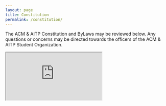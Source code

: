 ```yaml
---
layout: page
title: Constitution
permalink: /constitution/
---
```


The ACM & AITP Constitution and ByLaws may be reviewed below. Any questions or concerns may be directed towards the officers of the ACM & AITP Student Organization.


<iframe class="bylaws" src="https://docs.google.com/document/d/1SzQA5bxQuUvYKY3t9auaO7aUYYEqgWnKkfWomebFZiw/pub?embedded=true"></iframe>
